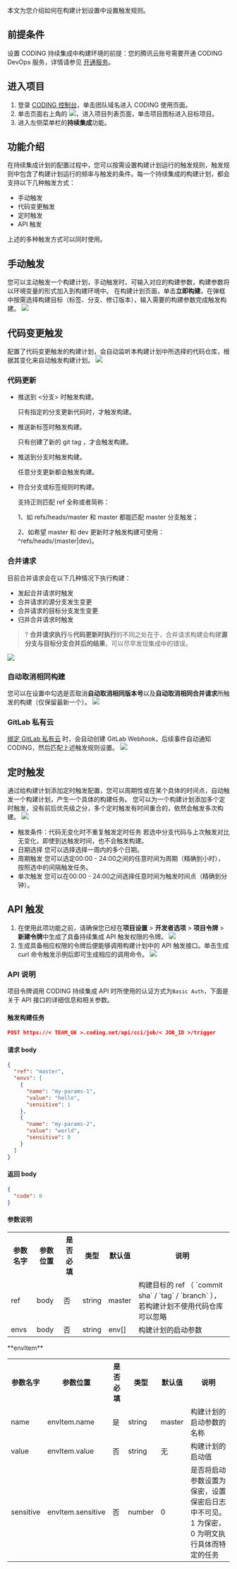 本文为您介绍如何在构建计划设置中设置触发规则。

## 前提条件
设置 CODING 持续集成中构建环境的前提：您的腾讯云账号需要开通 CODING DevOps 服务，详情请参见 [开通服务](https://cloud.tencent.com/document/product/1115/37268)。

## 进入项目

1. 登录 [CODING 控制台](https://console.cloud.tencent.com/coding)，单击团队域名进入 CODING 使用页面。
2. 单击页面右上角的 <img src ="https://main.qcloudimg.com/raw/d94a8e60dd3a41d0af07d72ae0e9d70e.png" style ="margin:0">，进入项目列表页面，单击项目图标进入目标项目。
3.  进入左侧菜单栏的**持续集成**功能。

## 功能介绍[](id:intro)
在持续集成计划的配置过程中，您可以按需设置构建计划运行的触发规则，触发规则中包含了构建计划运行的频率与触发的条件。每一个持续集成的构建计划，都会支持以下几种触发方式：

-   手动触发
-   代码变更触发
-   定时触发
-   API 触发

上述的多种触发方式可以同时使用。

## 手动触发[](id:manually)
您可以主动触发一个构建计划，手动触发时，可输入对应的构建参数，构建参数将以环境变量的形式加入到构建环境中。
在构建计划页面，单击**立即构建**，在弹框中按需选择构建目标（标签、分支、修订版本），输入需要的构建参数完成触发构建。
![](https://qcloudimg.tencent-cloud.cn/raw/0178a8e8b76a113406905076462a1286.png)

## 代码变更触发[](id:code-changed)
配置了代码变更触发的构建计划，会自动监听本构建计划中所选择的代码仓库，根据其变化来自动触发构建计划。
![](https://qcloudimg.tencent-cloud.cn/raw/6d92c6542b515e34462fe0e5f08aba91.png)

### 代码更新[](id:push)

-   推送到 <分支> 时触发构建。

    只有指定的分支更新代码时，才触发构建。

-   推送新标签时触发构建。

    只有创建了新的 git tag ，才会触发构建。

-   推送到分支时触发构建。

    任意分支更新都会触发构建。

-   符合分支或标签规则时构建。

    支持正则匹配 ref 全称或者简称：

    1、如 refs/heads/master 和 master 都能匹配 master 分支触发；

    2、如希望 master 和 dev 更新时才触发构建可使用： ^refs/heads/(master|dev)。

### 合并请求[](id:merge-request)
目前合并请求会在以下几种情况下执行构建：
-   发起合并请求时触发
-   合并请求的源分支发生变更
-   合并请求的目标分支发生变更
-   归并合并请求时触发

>? **合并请求执行**与**代码更新时执行**的不同之处在于，合并请求构建会构建**源分支与目标分支合并后的结果**，可以尽早发现集成中的错误。

![](https://qcloudimg.tencent-cloud.cn/raw/0f87eaa5d64b3261b9dfdc1f304d915e.png)

### 自动取消相同构建[](id:auto-cancel)
您可以在设置中勾选是否取消**自动取消相同版本号**以及**自动取消相同合并请求**所触发的构建（仅保留最新一个）。
![](https://qcloudimg.tencent-cloud.cn/raw/e4022adaa242eb0a46c21c11e2193139.png)

### GitLab 私有云[](id:gitlab)
[绑定 GitLab 私有云](https://help.coding.net/docs/admin/service-integration/gitlab.html) 时，会自动创建 GitLab Webhook，后续事件自动通知 CODING，然后匹配上述触发规则设置。 
![](https://qcloudimg.tencent-cloud.cn/raw/9456b06403addcf0638b2a552f9d5d55.png)

## 定时触发[](id:scheduled)
通过给构建计划添加定时触发配置，您可以周期性或在某个具体的时间点，自动触发一个构建计划，产生一个具体的构建任务。
您可以为一个构建计划添加多个定时触发，没有前后优先级之分，多个定时触发有时间重合的，依然会触发多次构建。
![](https://qcloudimg.tencent-cloud.cn/raw/1aba8433166d13f75c90a69d67731649.png)
-   触发条件：代码无变化时不重复触发定时任务
    若选中分支代码与上次触发对比无变化，即使到达触发时间，也不会触发构建。
-   日期选择
    您可以选择选择一周内的多个日期。
-   周期触发
    您可以选定00:00 -  24:00之间的任意时间为周期（精确到小时），按照选中的间隔触发任务。
-   单次触发
    您可以在00:00 -  24:00之间选择任意时间为触发时间点（精确到分钟）。

## API 触发[](id:api)
1. 在使用此项功能之前，请确保您已经在**项目设置** > **开发者选项** > **项目令牌** > **新建令牌**中生成了具备持续集成 API 触发权限的令牌。
![](https://qcloudimg.tencent-cloud.cn/raw/83b10f8f2b036499f2aec81dfafc1c96.png)
2. 生成具备相应权限的令牌后便能够调用构建计划中的 API 触发接口。单击生成 curl 命令触发示例后即可生成相应的调用命令。
![](https://qcloudimg.tencent-cloud.cn/raw/013b6f188ab43922ab74081c668d36b8.png)

### API 说明[](id:api-detail)
项目令牌调用 CODING 持续集成 API 时所使用的认证方式为`Basic Auth`，下面是关于 API 接口的详细信息和相关参数。

#### 触发构建任务
```json
POST https://< TEAM_GK >.coding.net/api/cci/job/< JOB_ID >/trigger
```

#### 请求 body
```json
{
  "ref": "master",
  "envs": [
    {
      "name": "my-params-1",
      "value": "hello",
      "sensitive": 1
    },
    {
      "name": "my-params-2",
      "value": "world",
      "sensitive": 0
    }
  ]
}
```

#### 返回 body
```json
{
  "code": 0
}
```

#### 参数说明
<table>
   <tr>
<th width="0px" style="text-align:center">参数名字</td>
<th width="0px" style="text-align:center">参数位置</td>
<th width="0px" style="text-align:center">是否必填</td>
<th width="0px" style="text-align:center">类型</td>
<th width="0px" style="text-align:center">默认值</td>
<th width="0px" style="text-align:center">说明</td>
  </tr>
   <tr>
      <td>ref</td>
      <td>body</td>
      <td>否</td>
      <td>string</td>
      <td>master</td>
      <td>构建目标的 ref （ `commit sha` / `tag` / `branch` ），若构建计划不使用代码仓库可以忽略</td>
</tr>
   <tr>
      <td>envs</td>
      <td>body</td>
      <td>否</td>
      <td>string</td>
      <td>env[]</td>
      <td>构建计划的启动参数</td>
</tr>

</table>
**envItem**
<table>
   <tr>
<th width="0px" style="text-align:center">参数名字</td>
<th width="0px" style="text-align:center">参数位置</td>
<th width="0px" style="text-align:center">是否必填</td>
<th width="0px" style="text-align:center">类型</td>
<th width="0px" style="text-align:center">默认值</td>
<th width="0px" style="text-align:center">说明</td>
  </tr>
  <tr>
      <td>name</td>
      <td>envItem.name</td>
      <td>是</td>
      <td>string</td>
      <td>master</td>
      <td>构建计划的启动参数的名称</td>
</tr>
  <tr>
      <td>value</td>
      <td>envItem.value</td>
      <td>否</td>
      <td>string</td>
      <td>无</td>
      <td>构建计划的启动值</td>
</tr>
<tr>
      <td>sensitive</td>
      <td>envItem.sensitive</td>
      <td>否</td>
      <td>number</td>
      <td>0</td>
      <td>是否将启动参数设置为保密，设置保密后日志中不可见。 1 为保密，0 为明文执行具体而特定的任务</td>
</tr>
</table>

